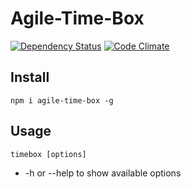 # Agile-Time-Box

[![Dependency Status](https://david-dm.org/guyellis/agile-time-box.svg)](https://david-dm.org/guyellis/agile-time-box)
[![Code Climate](https://codeclimate.com/github/guyellis/agile-time-box/badges/gpa.svg)](https://codeclimate.com/github/guyellis/agile-time-box)

## Install

`npm i agile-time-box -g`

## Usage

`timebox [options]`

* -h or --help to show available options
